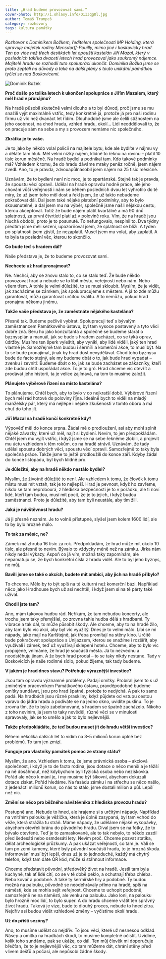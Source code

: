 ```yaml
---
title: „Hrad budeme provozovat sami.“
cover-photo: http://i.ohlasy.info/O1IJqgOl.jpg
author: Tomáš Trumpeš
category: rozhovory
tags: kultura památky
---
```


*Rozhovor s Dominikem Božkem, ředitelem společnosti MP Holding, která spravuje majetek rodiny Mensdorff-Pouilly, mimo jiné i boskovický hrad. Ten po více než třech desítkách let opouští kastelán Jiří Mazal, který v posledních takřka dvaceti letech hrad provozoval jako soukromý nájemce. Majitelé hradu se rozhodli tuto spolupráci ukončit. Dominika Božka jsme se proto zeptali na důvody a také na další plány s touto unikátní památkou tyčící se nad Boskovicemi.*

<img src="http://i.ohlasy.info/O1IJqgO.jpg" alt="Dominik Božek" class="img-responsive img-popup" data-author="Tomáš Trumpeš">

**Proč došlo po tolika letech k ukončení spolupráce s Jiřím Mazalem, který měl hrad v pronájmu?**

Na hradě působil skutečně velmi dlouho a to byl důvod, proč jsme se mu snažili vyjít maximálně vstříc, tedy konkrétně já, protože já pro naši rodinu firmu už víc než dvanáct let řídím. Dlouhodobě jsme ale čelili stížnostem na jeho osobnost, na chod hradu, vzhled hradu, okolí… Lidi neoddělovali to, že on pracuje sám na sebe a my s provozem nemáme nic společného.

**Zkrátka je to vaše.**

Je to jako by někdo volal policii na majitele bytu, kde ale bydlíte v nájmu vy a děláte tam hluk. Měl velmi nízký nájem, klidně to řeknu na rovinu – platil 10 tisíc korun měsíčně. Na hradě bydlel a podnikal tam. Kdo takové podmínky má? Vzhledem k tomu, že do hradu dáváme mraky peněz ročně, jsem nájem zvedl. Ano, to je pravda, zdvouapůlnásobil jsem nájem na 25 tisíc měsíčně.

Uznávám, že to bydlení není nic moc, je to spartánské. Stejně tak je pravda, že spoustu věcí opravil. Udělal na hradě opravdu hodně práce, ale jeho chování vůči veřejnosti i nám se během posledních dvou let vyhrotilo do té míry, že už jsem toho měl dost a řekl jsem, že už takto nebudeme pokračovat dál. Dal jsem také nějaké platební podmínky, aby to bylo skousnutelné, a dal jsem mu na výběr, společně jsme našli nějakou cestu, kterou akceptoval. Totiž že bude nájem platit kvartálně a má 90 dnů splatnosti, za první čtvrtletí platí až v polovině roku. Vím, že na hradě jsou hluchá období, proto je to posunuté. To nefungovalo, nesplnil to. Dva týdny předtím jsme měli sezení, upozorňoval jsem, že splatnost se blíží. A týden po splatnosti jsem zjistil, že nezaplatil. Musel jsem mu volat, aby zaplatil. A to byla ta poslední věc, kterou to skončilo.

**Co bude teď s hradem dál?**

Naše představa je, že to budeme provozovat sami.

**Nechcete už hrad pronajmout?**

Ne. Nechci, aby se znovu stalo to, co se stalo teď. Že bude někdo provozovat hrad a nebude se to líbit městu, veřejnosti nebo nám. Nebo všem třem. A tohle je velmi důležité, to se musí skloubit. Myslím, že je vidět, jak zacházíme se zámkem, jak spolupracujeme s městem. A já to zde můžu garantovat, můžu garantovat určitou kvalitu. A to nemůžu, pokud hrad pronajmu někomu jinému.

**Takže vaše představa je, že zaměstnáte nějakého kastelána?**

Přesně tak. Budeme pečlivě vybírat. Spolupracuji teď s bývalým zaměstnancem Památkového ústavu, byl tam vysoce postavený a tyto věci dobře zná. Beru ho jako konzultanta a společně se budeme starat o byznysplán a manuál, jak se bude s hradem zacházet, co se týká oprav, údržby. Musíme ten šperk vyleštit, aby vynikl, aby lidé viděli, jaký ten hrad vlastně je. Samozřejmě tam budou i šermíři a komerční akce, to musí být. Na to se bude pronajímat, jinak by hrad dost nevydělával. Chod toho byznysu bude de facto stejný, ale my budeme dbát o to, jak bude hrad vypadat – zvenku i zevnitř. Budeme dbát o to, jak se bude zacházet se zákazníky, kteří zde budou chtít uspořádat akce. To je to gró. Hrad chceme víc otevřít a prodávat jeho historii, ta je velice zajímavá, na tom to musíme založit.

**Plánujete výběrové řízení na místo kastelána?**

To plánujeme. Chtěl bych, aby to bylo v co nejkratší době. Výběrové řízení bych měl rád hotové do poloviny října. Ideálně bych to viděl na mladý manželský pár, který má nejlépe i nějaké zkušenosti v tomto oboru a má chuť do toho jít.

**Jiří Mazal na hradě končí konkrétně kdy?**

Výpověď měl do konce srpna. Žádal mě o prodloužení, asi aby mohl splnit nějaké závazky, které už měl, najít si bydlení. Nevím, to jen předpokládám. Chtěl jsem mu vyjít vstříc, i když jsme se na sebe řekněme zlobili, a projevit mu úctu vzhledem k těm rokům, co na hradě strávil. Uznávám, že tady udělal spoustu dobrých věcí, spoustu věcí opravil. Samozřejmě to taky byla společná práce. Takže jsme to ještě prodloužili do konce září. Kdyby žádal do konce listopadu, byl bych klidně pro.

**Je důležité, aby na hradě někdo nastálo bydlel?**

Myslím, že životně důležité to není. Ale vzhledem k tomu, že člověk k tomu místu musí mít vztah, tak je to nejlepší. Hrad je pevnost, když ho zavřeme, nikdo se tam neprobourá, z hlediska bezpečnosti je to v pořádku, ale ti noví lidé, kteří tam budou, musí mít pocit, že je to jejich, i když budou zaměstnanci. Proto je důležité, aby tam byli neustále, aby tím žili.

**Jaká je návštěvnost hradu?**

Já ji přesně neznám. Je to volně přístupné, slyšel jsem kolem 1600 lidí, ale to by bylo hrozně málo.

**To tak za měsíc, ne?**

Zámek má zhruba 16 tisíc za rok. Předpokládám, že hrad může mít okolo 10 tisíc, ale přesně to nevím. Bývalo to vždycky méně než na zámku. Jirka nám nikdy nedal výkazy. Aspoň co já vím, možná taky zapomínám, ale nepamatuju se, že bych konkrétní čísla z hradu viděl. Ale to byl jeho byznys, ne můj.

**Bavili jsme se také o akcích, budete mít ambici, aby jich na hradě přibylo?**

To chceme. Mělo by to být spíš na té kulturní než komerční bázi. Například něco jako Hradhouse bych už asi nechtěl, i když jsem si na té párty také užíval.

**Chodil jste tam?**

Ano, mám takovou hudbu rád. Neříkám, že tam nebudou koncerty, ale trochu jsem taky přemýšlel, co zrovna tahle hudba dělá s hradbami. Ty vibrace a tak dál, to může působit škody. Ale chceme, aby to na hradě žilo, aby tam bylo víc akcí, aby byl víc využitý. Dnes je to velmi málo. Líbí se mi nápady, jaké mají na Karlštejně, jak třeba promítají na stěny kino. Určitě bude pokračovat spolupráce s Unijazzem, kterou se snažíme i rozšířit, aby využívali i zámek, teď už využívají sklepení hotelu. Chceme, aby to bylo víc propojené, vnímáme, že hrad je součástí města. Já to nezvednu a neodstěhuju jinam. A že bych hrad prodal – to se taky nikdy nestane. Tady v Boskovicích je naše rodinné sídlo, pokud žijeme, tak tady budeme.

**V jakém je hrad dnes stavu? Potřebuje výraznější investice?**

Jsou tam opravdu významné problémy. Padají omítky. Probíral jsem to s už zmíněným pracovníkem Památkového ústavu, pravděpodobně budeme omítky sundávat, jsou pro hrad špatné, protože to nedýchá. A pak to samo padá. Na hradbách jsou různé praskliny, když půjdete od vstupu cestou vpravo do jádra hradu a podíváte se na jedno okno, uvidíte puklinu. To je zrovna tím, že to bylo zabetonované, s hradem se špatně zacházelo. Nikoho z toho neviním, já jsem to taky nevěděl, různé věci se v minulosti spravovaly, jak se to umělo a jak to bylo nejlevnější.

**Takže předpokládáte, že teď budou muset jít do hradu větší investice?**

Během několika dalších let to vidím na 3–5 milionů korun úplně bez problémů. To tam jen zmizí.

**Funguje pro vlastníky památek pomoc ze strany státu?**

Myslím, že ano. Vzhledem k tomu, že jsme právnická osoba – akciová společnost, i když je to de facto rodina, jsou dotace o něco menší a je těžší na ně dosáhnout, než kdybychom byli fyzická osoba nebo neziskovka. Pořád ale něco k mání je, i my musíme být šikovní, abychom dokázali dotace získat. Pořád hledáme. Na fasádu zámku i na střechu se něco našlo, z jedenácti milionů korun, co nás to stálo, jsme dostali milion a půl. Lepší než nic.

**Změní se něco pro běžného návštěvníka z hlediska provozu hradu?**

Postupně ano. Nebude to hned, ale hrajeme si s určitými nápady. Například na vnitřním palouku je věžička, která je úplně zasypaná, byl tam vchod do věže, která strážila tu stráň. Máme nápady, že uděláme nějaké vykopávky, abychom otevřeli bránu do původního hradu. Díval jsem se na fotky, že to bývalo otevřené. Teď je to zamaskované, ale to tak nebylo, to někdo zazdil před šedesáti nebo osmdesáti lety. Nevím proč. Chceme pozvat statika, dělat archeologické průzkumy. A pak ukázat veřejnosti, co tam je. Válí se tam po zemi kameny, které byly původní součástí hradu, to je hrozná škoda. Informování musí být lepší, dnes už je to jednoduché, každý má chytrý telefon, když tam dáte QR kód, může si stáhnout informace.

Chceme představit původní, středověký život na hradě. Jestli tam byla kuchyně, tak ať lidé cítí, co se v té době peklo, a ochutnají třeba chleba. Nebo kovář a podobně. A také ty šermířské hry a podobně. Ty budou možná na palouku, původně se neodehrávaly přímo na hradě, spíš na náměstí, kde se mohla sejít veřejnost. Chceme to uchopit podobně, samozřejmě ne na náměstí, ale venku na palouku. Jako loni, na palouku bylo hrozně moc lidí, to bylo super. A do hradu chceme vrátit ten správný život hradu. Taková je vize, bude to dlouhý proces, nebude to hned zítra. Nejdřív asi budou vidět vzhledové změny – vyčistíme okolí hradu.

**Už do příští sezóny?**

Ano, to musíme udělat co nejdřív. To jsou věci, které už nesnesou odklad. Násep a omítka na hradbách škodí, to musíme kompletně očistit. Uvidíme, kolik toho sundáme, pak se ukáže, co dál. Ten můj člověk mi doporučuje břečťan, že to je nejlevnější věc, co tam můžeme dát, chrání stěny před vlivem dešťů a počasí, ale nepůsobí žádné škody. 
